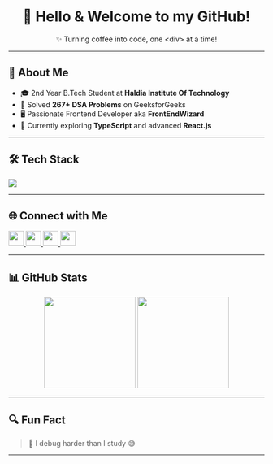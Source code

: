<h1 align="center">👋 Hello & Welcome to my GitHub!</h1>

<p align="center">✨ Turning coffee into code, one &lt;div&gt; at a time!</p>

---

## 💫 About Me

- 🎓 2nd Year B.Tech Student at **Haldia Institute Of Technology**  
- 🧠 Solved **267+ DSA Problems** on GeeksforGeeks  
- 🖥️ Passionate Frontend Developer aka **FrontEndWizard**  
- 🌱 Currently exploring **TypeScript** and advanced **React.js**

---

## 🛠️ Tech Stack

<p align="left">
  <img src="https://skillicons.dev/icons?i=html,css,js,ts,react,python" />
</p>

---

## 🌐 Connect with Me

<a href="mailto:your-email@gmail.com">
  <img src="https://img.shields.io/static/v1?message=Gmail&logo=gmail&label=&color=D14836&logoColor=white&style=for-the-badge" height="30" />
</a>

<a href="https://www.linkedin.com/in/your-linkedin/">
  <img src="https://img.shields.io/static/v1?message=LinkedIn&logo=linkedin&label=&color=0077B5&logoColor=white&style=for-the-badge" height="30" />
</a>

<a href="https://www.hackerrank.com/your-hackerrank/">
  <img src="https://img.shields.io/static/v1?message=Hackerrank&logo=hackerrank&label=&color=2EC866&logoColor=white&style=for-the-badge" height="30" />
</a>

<a href="https://auth.geeksforgeeks.org/user/your-gfg">
  <img src="https://img.shields.io/static/v1?message=GeeksforGeeks&logo=geeksforgeeks&label=&color=0F9D58&logoColor=white&style=for-the-badge" height="30" />
</a>

---

## 📊 GitHub Stats

<p align="center">
  <img src="https://github-readme-stats.vercel.app/api?username=your-username&show_icons=true&theme=tokyonight&hide_border=true" height="180"/>
  <img src="https://github-readme-stats.vercel.app/api/top-langs/?username=your-username&layout=compact&theme=tokyonight&hide_border=true" height="180"/>
</p>

---

## 🔍 Fun Fact

> 🧃 I debug harder than I study 😅

---
